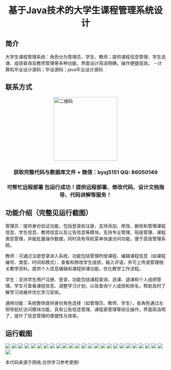 <p><h1 align="center">基于Java技术的大学生课程管理系统设计</h1></p>

## 简介
大学生课程管理系统：角色分为管理员、学生、教师；提供课程信息管理、学生选课、成绩查询及教师管理等多种功能，界面设计简洁明确，操作便捷高效。    --计算机毕业设计源码；毕设源码；java毕业设计源码


## 联系方式
<img src="https://bs-1329754181.cos.ap-shanghai.myqcloud.com/wx.jpg" alt="二维码" style="display: block; margin: 0 auto;" width="200px">
<p><h3 align="center">获取完整代码与数据库文件 + 微信：bysj5151 QQ: 86050149</h3></p>
<p><h3 align="center">可帮忙远程部署 包运行成功！提供远程部署、修改代码、设计文档指导、代码讲解等服务！</h3></p>

## 功能介绍（完整见运行截图）
管理员：提供身份验证功能，包括登录和注册，支持添加、修改、删除和管理课程信息、学生信息、教师信息以及公告信息等模块。支持专业管理、班级管理、课程类型管理，并能批量操作数据，同时具有导航菜单快速访问功能，便于高效管理系统。

教师：可通过注册登录进入系统，功能包括管理所授课程、编辑课程信息（如课程编号、类型、时间和模式），查看和修改学生成绩，输入评语，并可上传或管理相关教学资料。提供个人信息编辑和课程排课功能，优化教学工作流程。

学生：支持学生用户注册、登录，功能包括课程查询、选课、退课和个人成绩管理。学生可查看课程信息、调整学习计划，以及查询个人成绩和排名，帮助及时了解学习进展并优化学习安排。

通用功能：系统整体提供身份角色选择（如管理员、教师、学生），各角色通过左侧导航栏访问模块功能，具有公告信息管理、课程表管理等综合操作，界面简洁明了，提升了信息管理的便捷性与效率。


## 运行截图
![](https://bs-1329754181.cos.ap-shanghai.myqcloud.com/ssm/UniversityCourseManagementSystem/img/001.jpg)
![](https://bs-1329754181.cos.ap-shanghai.myqcloud.com/ssm/UniversityCourseManagementSystem/img/002.jpg)
![](https://bs-1329754181.cos.ap-shanghai.myqcloud.com/ssm/UniversityCourseManagementSystem/img/003.jpg)
![](https://bs-1329754181.cos.ap-shanghai.myqcloud.com/ssm/UniversityCourseManagementSystem/img/004.jpg)
![](https://bs-1329754181.cos.ap-shanghai.myqcloud.com/ssm/UniversityCourseManagementSystem/img/005.jpg)
![](https://bs-1329754181.cos.ap-shanghai.myqcloud.com/ssm/UniversityCourseManagementSystem/img/006.jpg)
![](https://bs-1329754181.cos.ap-shanghai.myqcloud.com/ssm/UniversityCourseManagementSystem/img/007.jpg)
![](https://bs-1329754181.cos.ap-shanghai.myqcloud.com/ssm/UniversityCourseManagementSystem/img/008.jpg)
![](https://bs-1329754181.cos.ap-shanghai.myqcloud.com/ssm/UniversityCourseManagementSystem/img/009.jpg)
![](https://bs-1329754181.cos.ap-shanghai.myqcloud.com/ssm/UniversityCourseManagementSystem/img/010.jpg)
![](https://bs-1329754181.cos.ap-shanghai.myqcloud.com/ssm/UniversityCourseManagementSystem/img/011.jpg)
![](https://bs-1329754181.cos.ap-shanghai.myqcloud.com/ssm/UniversityCourseManagementSystem/img/012.jpg)
![](https://bs-1329754181.cos.ap-shanghai.myqcloud.com/ssm/UniversityCourseManagementSystem/img/013.jpg)
![](https://bs-1329754181.cos.ap-shanghai.myqcloud.com/ssm/UniversityCourseManagementSystem/img/014.jpg)
![](https://bs-1329754181.cos.ap-shanghai.myqcloud.com/ssm/UniversityCourseManagementSystem/img/015.jpg)
![](https://bs-1329754181.cos.ap-shanghai.myqcloud.com/ssm/UniversityCourseManagementSystem/img/016.jpg)
![](https://bs-1329754181.cos.ap-shanghai.myqcloud.com/ssm/UniversityCourseManagementSystem/img/017.jpg)
![](https://bs-1329754181.cos.ap-shanghai.myqcloud.com/ssm/UniversityCourseManagementSystem/img/018.jpg)
![](https://bs-1329754181.cos.ap-shanghai.myqcloud.com/ssm/UniversityCourseManagementSystem/img/019.jpg)
![](https://bs-1329754181.cos.ap-shanghai.myqcloud.com/ssm/UniversityCourseManagementSystem/img/020.jpg)
![](https://bs-1329754181.cos.ap-shanghai.myqcloud.com/ssm/UniversityCourseManagementSystem/img/021.jpg)
![](https://bs-1329754181.cos.ap-shanghai.myqcloud.com/ssm/UniversityCourseManagementSystem/img/022.jpg)
![](https://bs-1329754181.cos.ap-shanghai.myqcloud.com/ssm/UniversityCourseManagementSystem/img/023.jpg)
![](https://bs-1329754181.cos.ap-shanghai.myqcloud.com/ssm/UniversityCourseManagementSystem/img/024.jpg)
![](https://bs-1329754181.cos.ap-shanghai.myqcloud.com/ssm/UniversityCourseManagementSystem/img/025.jpg)
![](https://bs-1329754181.cos.ap-shanghai.myqcloud.com/ssm/UniversityCourseManagementSystem/img/026.jpg)

<p>本代码来源于网络,仅供学习参考使用!</p>
